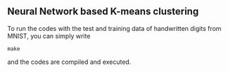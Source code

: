 ## Neural Network based K-means clustering

To run the codes with the test and training data of handwritten digits from MNIST, you can simply write

```terminal
make
```
and the codes are compiled and executed.
